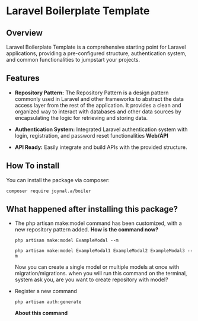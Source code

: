 # Laravel Boilerplate Template

## Overview
Laravel Boilerplate Template is a comprehensive starting point for Laravel applications, providing a pre-configured structure, authentication system, and common functionalities to jumpstart your projects.

## Features

- **Repository Pattern:** The Repository Pattern is a design pattern commonly used in Laravel and other frameworks to abstract the data access layer from the rest of the application. It provides a clean and organized way to interact with databases and other data sources by encapsulating the logic for retrieving and storing data.

- **Authentication System:** Integrated Laravel authentication system with login, registration, and password reset functionalities **Web/API**
- **API Ready:** Easily integrate and build APIs with the provided structure.

## How To install
You can install the package via composer:

```
composer require joynal.a/boiler
```


## What happened after installing this package?
- The php artisan make:model command has been customized, with a new repository pattern added.
  **How is the command now?**
  ```
  php artisan make:model ExampleModal --m
  ```
  ```
  php artisan make:model ExampleModal1 ExampleModal2 ExampleModal3 --m
  ```
  Now you can create a single model or multiple models at once with migration/migrations. when you will run this command on the terminal, system ask you, are you want to create repository with model?

- Register a new command
  ```
  php artisan auth:generate
  ```
  **About this command**
  
   
  
  
